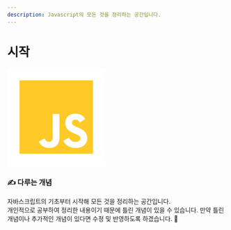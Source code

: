 ```yaml
---
description: Javascript의 모든 것을 정리하는 공간입니다.
---
```


# 시작

![](.gitbook/assets/js.png)

### ✍️  다루는 개념

자바스크립트의 기초부터 시작해 모든 것을 정리하는 공간입니다.   
개인적으로 공부하여 정리한 내용이기 때문에 틀린 개념이 있을 수 있습니다. 만약 틀린 개념이나 추가적인 개념이 있다면 수정 및 반영하도록 하겠습니다. 🙏





